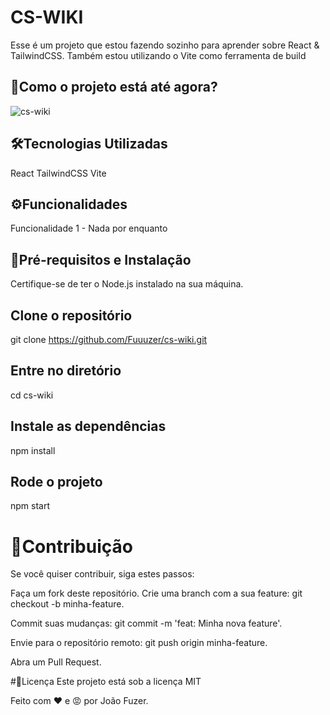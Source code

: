 # CS-WIKI
Esse é um projeto que estou fazendo sozinho para aprender sobre React & TailwindCSS. Também estou utilizando o Vite como ferramenta de build

## 🚀Como o projeto está até agora?
![cs-wiki](https://github.com/user-attachments/assets/441b1fc8-86c5-4ae7-b068-14b17c2644de)

## 🛠️Tecnologias Utilizadas 
React
TailwindCSS
Vite

## ⚙️Funcionalidades
 Funcionalidade 1 - Nada por enquanto
 
## 🚧Pré-requisitos e Instalação
Certifique-se de ter o Node.js instalado na sua máquina.


## Clone o repositório
git clone https://github.com/Fuuuzer/cs-wiki.git

## Entre no diretório
cd cs-wiki

## Instale as dependências
npm install

## Rode o projeto
npm start


# 🤝Contribuição

Se você quiser contribuir, siga estes passos:

Faça um fork deste repositório.
Crie uma branch com a sua feature: git checkout -b minha-feature.

Commit suas mudanças: git commit -m 'feat: Minha nova feature'.

Envie para o repositório remoto: git push origin minha-feature.

Abra um Pull Request.


#📄Licença
Este projeto está sob a licença MIT


Feito com ❤️ e 😡 por João Fuzer.

